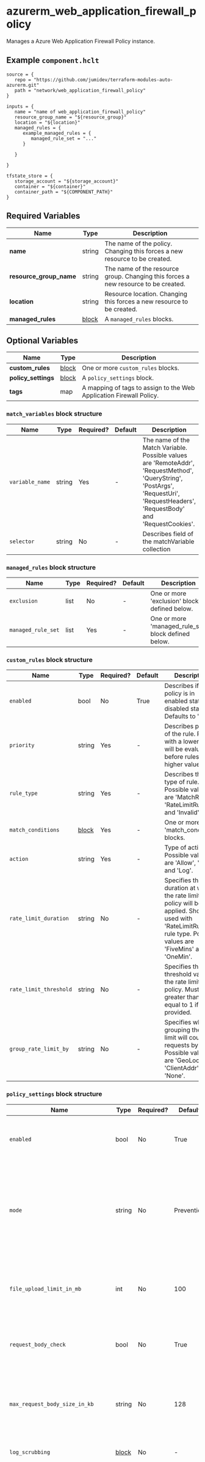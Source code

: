 # azurerm_web_application_firewall_policy

Manages a Azure Web Application Firewall Policy instance.

## Example `component.hclt`

```hcl
source = {
   repo = "https://github.com/jumidev/terraform-modules-auto-azurerm.git" 
   path = "network/web_application_firewall_policy" 
}

inputs = {
   name = "name of web_application_firewall_policy" 
   resource_group_name = "${resource_group}" 
   location = "${location}" 
   managed_rules = {
      example_managed_rules = {
         managed_rule_set = "..."   
      }
  
   }
 
}

tfstate_store = {
   storage_account = "${storage_account}" 
   container = "${container}" 
   container_path = "${COMPONENT_PATH}" 
}

```

## Required Variables

| Name | Type |  Description |
| ---- | --------- |  ----------- |
| **name** | string |  The name of the policy. Changing this forces a new resource to be created. | 
| **resource_group_name** | string |  The name of the resource group. Changing this forces a new resource to be created. | 
| **location** | string |  Resource location. Changing this forces a new resource to be created. | 
| **managed_rules** | [block](#managed_rules-block-structure) |  A `managed_rules` blocks. | 

## Optional Variables

| Name | Type |  Description |
| ---- | --------- |  ----------- |
| **custom_rules** | [block](#custom_rules-block-structure) |  One or more `custom_rules` blocks. | 
| **policy_settings** | [block](#policy_settings-block-structure) |  A `policy_settings` block. | 
| **tags** | map |  A mapping of tags to assign to the Web Application Firewall Policy. | 

### `match_variables` block structure

| Name | Type | Required? | Default | Description |
| ---- | ---- | --------- | ------- | ----------- |
| `variable_name` | string | Yes | - | The name of the Match Variable. Possible values are 'RemoteAddr', 'RequestMethod', 'QueryString', 'PostArgs', 'RequestUri', 'RequestHeaders', 'RequestBody' and 'RequestCookies'. |
| `selector` | string | No | - | Describes field of the matchVariable collection |

### `managed_rules` block structure

| Name | Type | Required? | Default | Description |
| ---- | ---- | --------- | ------- | ----------- |
| `exclusion` | list | No | - | One or more 'exclusion' block defined below. |
| `managed_rule_set` | list | Yes | - | One or more 'managed_rule_set' block defined below. |

### `custom_rules` block structure

| Name | Type | Required? | Default | Description |
| ---- | ---- | --------- | ------- | ----------- |
| `enabled` | bool | No | True | Describes if the policy is in enabled state or disabled state. Defaults to 'true'. |
| `priority` | string | Yes | - | Describes priority of the rule. Rules with a lower value will be evaluated before rules with a higher value. |
| `rule_type` | string | Yes | - | Describes the type of rule. Possible values are 'MatchRule', 'RateLimitRule' and 'Invalid'. |
| `match_conditions` | [block](#custom_rules-block-structure) | Yes | - | One or more 'match_conditions' blocks. |
| `action` | string | Yes | - | Type of action. Possible values are 'Allow', 'Block' and 'Log'. |
| `rate_limit_duration` | string | No | - | Specifies the duration at which the rate limit policy will be applied. Should be used with 'RateLimitRule' rule type. Possible values are 'FiveMins' and 'OneMin'. |
| `rate_limit_threshold` | string | No | - | Specifies the threshold value for the rate limit policy. Must be greater than or equal to 1 if provided. |
| `group_rate_limit_by` | string | No | - | Specifies what grouping the rate limit will count requests by. Possible values are 'GeoLocation', 'ClientAddr' and 'None'. |

### `policy_settings` block structure

| Name | Type | Required? | Default | Description |
| ---- | ---- | --------- | ------- | ----------- |
| `enabled` | bool | No | True | Describes if the policy is in enabled state or disabled state. Defaults to 'true'. |
| `mode` | string | No | Prevention | Describes if it is in detection mode or prevention mode at the policy level. Valid values are 'Detection' and 'Prevention'. Defaults to 'Prevention'. |
| `file_upload_limit_in_mb` | int | No | 100 | The File Upload Limit in MB. Accepted values are in the range '1' to '4000'. Defaults to '100'. |
| `request_body_check` | bool | No | True | Is Request Body Inspection enabled? Defaults to 'true'. |
| `max_request_body_size_in_kb` | string | No | 128 | The Maximum Request Body Size in KB. Accepted values are in the range '8' to '2000'. Defaults to '128'. |
| `log_scrubbing` | [block](#policy_settings-block-structure) | No | - | One 'log_scrubbing' block. |
| `request_body_inspect_limit_in_kb` | string | No | 128 | Specifies the maximum request body inspection limit in KB for the Web Application Firewall. Defaults to '128'. |

### `log_scrubbing` block structure

| Name | Type | Required? | Default | Description |
| ---- | ---- | --------- | ------- | ----------- |
| `enabled` | bool | No | True | Whether the log scrubbing is enabled or disabled. Defaults to 'true'. |
| `rule` | list | No | - | One or more 'scrubbing_rule' blocks as define below. |

### `match_conditions` block structure

| Name | Type | Required? | Default | Description |
| ---- | ---- | --------- | ------- | ----------- |
| `match_variables` | [block](#match_conditions-block-structure) | Yes | - | One or more 'match_variables' blocks. |
| `match_values` | list | No | - | A list of match values. This is **Required** when the 'operator' is not 'Any'. |
| `operator` | string | Yes | - | Describes operator to be matched. Possible values are 'Any', 'IPMatch', 'GeoMatch', 'Equal', 'Contains', 'LessThan', 'GreaterThan', 'LessThanOrEqual', 'GreaterThanOrEqual', 'BeginsWith', 'EndsWith' and 'Regex'. |
| `negation_condition` | string | No | - | Describes if this is negate condition or not |
| `transforms` | string | No | - | A list of transformations to do before the match is attempted. Possible values are 'HtmlEntityDecode', 'Lowercase', 'RemoveNulls', 'Trim', 'UrlDecode' and 'UrlEncode'. |



## Outputs

| Name | Type | Sensitive? | Description |
| ---- | ---- | --------- | --------- |
| **id** | string | No  | The ID of the Web Application Firewall Policy. | 
| **http_listener_ids** | list | No  | A list of HTTP Listener IDs from an `azurerm_application_gateway`. | 
| **path_based_rule_ids** | list | No  | A list of URL Path Map Path Rule IDs from an `azurerm_application_gateway`. | 

Additionally, all variables are provided as outputs.
